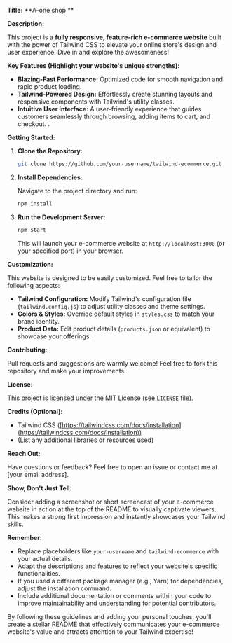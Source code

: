 
**Title:**  **A-one shop **

**Description:**

This project is a **fully responsive, feature-rich e-commerce website** built with the power of Tailwind CSS to elevate your online store's design and user experience. Dive in and explore the awesomeness!

**Key Features (Highlight your website's unique strengths):**

- **Blazing-Fast Performance:** Optimized code for smooth navigation and rapid product loading.
- **Tailwind-Powered Design:** Effortlessly create stunning layouts and responsive components with Tailwind's utility classes.
- **Intuitive User Interface:** A user-friendly experience that guides customers seamlessly through browsing, adding items to cart, and checkout.
.

**Getting Started:**

1. **Clone the Repository:**

   ```bash
   git clone https://github.com/your-username/tailwind-ecommerce.git
   ```

2. **Install Dependencies:**

   Navigate to the project directory and run:

   ```bash
   npm install
   ```

3. **Run the Development Server:**

   ```bash
   npm start
   ```

   This will launch your e-commerce website at `http://localhost:3000` (or your specified port) in your browser.

**Customization:**

This website is designed to be easily customized. Feel free to tailor the following aspects:

- **Tailwind Configuration:** Modify Tailwind's configuration file (`tailwind.config.js`) to adjust utility classes and theme settings.
- **Colors & Styles:** Override default styles in `styles.css` to match your brand identity.
- **Product Data:** Edit product details (`products.json` or equivalent) to showcase your offerings.

**Contributing:**

Pull requests and suggestions are warmly welcome! Feel free to fork this repository and make your improvements.

**License:**

This project is licensed under the MIT License (see `LICENSE` file).

**Credits (Optional):**

* Tailwind CSS ([https://tailwindcss.com/docs/installation](https://tailwindcss.com/docs/installation))
* (List any additional libraries or resources used)

**Reach Out:**

Have questions or feedback? Feel free to open an issue or contact me at [your email address].

**Show, Don't Just Tell:**

Consider adding a screenshot or short screencast of your e-commerce website in action at the top of the README to visually captivate viewers. This makes a strong first impression and instantly showcases your Tailwind skills.

**Remember:**

- Replace placeholders like `your-username` and `tailwind-ecommerce` with your actual details.
- Adapt the descriptions and features to reflect your website's specific functionalities.
- If you used a different package manager (e.g., Yarn) for dependencies, adjust the installation command.
- Include additional documentation or comments within your code to improve maintainability and understanding for potential contributors.

By following these guidelines and adding your personal touches, you'll create a stellar README that effectively communicates your e-commerce website's value and attracts attention to your Tailwind expertise!
